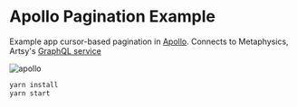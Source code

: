 # Apollo Pagination Example

Example app cursor-based pagination in [Apollo](https://github.com/apollographql/apollo-client). Connects to Metaphysics, Artsy's [GraphQL service](https://metaphysics-staging.artsy.net)

![apollo](https://user-images.githubusercontent.com/236943/33898707-126c606c-df1e-11e7-98c6-8d30b8cd63e3.gif)

```sh
yarn install
yarn start
```

